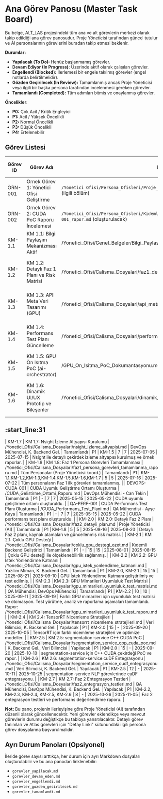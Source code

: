 # Ana Görev Panosu (Master Task Board)

Bu belge, ALT_LAS projesindeki tüm ana ve alt görevlerin merkezi olarak takip edildiği ana görev panosudur. Proje Yöneticisi tarafından güncel tutulur ve AI personalarının görevlerini buradan takip etmesi beklenir.

**Durumlar:**
*   **Yapılacak (To Do):** Henüz başlanmamış görevler.
*   **Devam Ediyor (In Progress):** Üzerinde aktif olarak çalışılan görevler.
*   **Engellendi (Blocked):** İlerlemesi bir engele takılmış görevler (engel notlarda belirtilmelidir).
*   **Gözden Geçirilecek (In Review):** Tamamlanmış ancak Proje Yöneticisi veya ilgili bir başka persona tarafından incelenmesi gereken görevler.
*   **Tamamlandı (Completed):** Tüm adımları bitmiş ve onaylanmış görevler.

**Öncelikler:**
*   **P0:** Çok Acil / Kritik Engleyici
*   **P1:** Acil / Yüksek Öncelikli
*   **P2:** Normal Öncelikli
*   **P3:** Düşük Öncelikli
*   **P4:** Ertelenebilir

## Görev Listesi

| Görev ID | Görev Adı                                      | Detay Linki (Persona Görev Dosyası)                                                                 | Atanan Persona                               | Durum         | Öncelik | Bağımlılıklar (Görev ID) | Tahmini Efor (gün) | Gerçekleşen Efor (gün) | Başlangıç Tarihi | Bitiş Tarihi | Notlar                                                                 |
|----------|------------------------------------------------|-----------------------------------------------------------------------------------------------------|----------------------------------------------|---------------|---------|--------------------------|--------------------|------------------------|------------------|--------------|------------------------------------------------------------------------|
| ÖRN-001  | Örnek Görev 1: Yönetici Ofisi Geliştirme       | `/Yonetici_Ofisi/Persona_Ofisleri/Proje_Yoneticisi_Ofisi/Calisma_Dosyalari/project_manager_detailed_cuda_tasks.md` (ilgili bölüm) | Proje Yöneticisi (AI)                        | Devam Ediyor  | P1      | -                        | 3                  | -                      | 2025-05-14       |              | Yönetici Ofisi özelliklerinin implementasyonu.                         |
| ÖRN-002  | Örnek Görev 2: CUDA PoC Raporu İncelemesi      | `/Yonetici_Ofisi/Persona_Ofisleri/Kidemli_Backend_Gelistirici_Ahmet_Celik_Ofisi/Raporlar/AG-BE-POCREPORT-001_rapor.md` (oluşturulacak) | Yazılım Mimarı (Elif Yılmaz)                 | Yapılacak     | P2      | BE-POC-001               | 1                  | -                      |                  |              | Backend PoC raporunun mimari açıdan değerlendirilmesi.                 |
| KM-1.1   | KM 1.1: Bilgi Paylaşım Mekanizması Aktif     | /Yonetici_Ofisi/Genel_Belgeler/Bilgi_Paylasim_Platformu/bilgi_paylasim_duyurusu.md | Proje Yöneticisi (AI)                        | Tamamlandı    | P1      | -                                                              | 5                  | 5                      | 2025-05-15       | 2025-05-21   | Ekip içi bilgi paylaşım mekanizması aktif ve işler durumda.              |
| KM-1.2   | KM 1.2: Detaylı Faz 1 Planı ve Risk Matrisi  | /Yonetici_Ofisi/Calisma_Dosyalari/faz1_detayli_plan_ve_risk_matrisi.md | Proje Yöneticisi (AI)                        | Tamamlandı    | P1      | KM-1.1                                                         | 7                  | 7                      | 2025-05-22       | 2025-05-30   | Detaylı Faz 1 planı, kaynak atamaları ve güncellenmiş risk matrisi.    |
| KM-1.3   | KM 1.3: API Meta Veri Tasarımı (GPU)         | /Yonetici_Ofisi/Calisma_Dosyalari/api_meta_veri_tasarimi_gpu.md | Yazılım Mimarı, K. Backend Gel.              | Tamamlandı    | P1      | KM-1.2                                                         | 10                 | 10                     | 2025-05-31       | 2025-06-13   | API yanıtlarında işlem süresi/GPU kaynağı meta verisi için mimari tasarım. |
| KM-1.4   | KM 1.4: Performans Test Planı Güncelleme     | /Yonetici_Ofisi/Calisma_Dosyalari/performans_test_plani_gpu.md | QA Mühendisi, DevOps Mühendisi                 | Tamamlandı    | P1      | KM-1.3                                                         | 5                  | 5                      | 2025-06-14       | 2025-06-20   | 95/99 persentil yanıt süreleri ölçümü için performans test planı.      |
| KM-1.5   | KM 1.5: GPU Ön Isıtma PoC (ai-orchestrator)  | /GPU_On_Isitma_PoC_Dokumantasyonu.md | K. Backend Gel., Veri Bilimcisi              | Tamamlandı    | P1      | KM-1.4                                                         | 10                 | 10                     | 2025-06-21       | 2025-07-04   | GPU ön ısıtma ve önbellekleme mekanizması PoC ve test sonuçları.        |
| KM-1.6   | KM 1.6: Dinamik UI/UX Prototip ve Bileşenler | /Yonetici_Ofisi/Calisma_Dosyalari/dinamik_ui_ux_veri_gorsellestirme.md | UI/UX Tasarımcısı, K. Frontend Gel., Veri Bilimcisi (destek) | Tamamlandı    | P2      | KM-1.2                                                         | 15                 | 15                     | 2025-06-02       | 2025-06-20   | Dinamik, filtrelenebilir arayüzler için UI/UX prototipleri.            |
:start_line:31
-------
| KM-1.7   | KM 1.7: Nsight İzleme Altyapısı Kurulumu     | /Yonetici_Ofisi/Calisma_Dosyalari/nsight_izleme_altyapisi.md | DevOps Mühendisi, K. Backend Gel.              | Tamamlandı    | P1      | KM-1.5                                                         | 7                  | 7                      | 2025-07-05       | 2025-07-15   | Nsight ile detaylı çekirdek izleme altyapısı kurulmuş ve örnek raporlar. |
| KM-1.8   | KM 1.8: Faz 1 Persona Görevleri Tamamlanması | /Yonetici_Ofisi/Calisma_Dosyalari/faz1_persona_gorevleri_tamamlanma_raporu.md | Tüm Personalar (Proje Yöneticisi koord.)       | Tamamlandı    | P1      | KM-1.1,KM-1.2,KM-1.3,KM-1.4,KM-1.5,KM-1.6,KM-1.7                | 5                  | 5                      | 2025-07-16       | 2025-07-22   | Tüm personaların Faz 1 ilk görevleri tamamlanmış.                      |
| DEVOPS-CUDA-001 | CUDA Uyumlu Geliştirme Ortamı Oluşturma | /CUDA_Gelistirme_Ortami_Raporu.md | DevOps Mühendisi - Can Tekin | Tamamlandı | P1 | - | 7 | 7 | 2025-05-15 | 2025-05-22 | CUDA uyumlu geliştirme ortamı oluşturuldu. |
| QA-PERF-001 | CUDA Performans Test Planı Oluşturma | /CUDA_Performans_Test_Plani.md | QA Mühendisi - Ayşe Kaya | Tamamlandı | P1 | - | 7 | 7 | 2025-05-15 | 2025-05-22 | CUDA performans test planı oluşturuldu. |
| KM-2.0   | KM 2.0: Detaylı Faz 2 Planı                 | /Yonetici_Ofisi/Calisma_Dosyalari/faz2_detayli_plan.md | Proje Yöneticisi (AI)                        | Tamamlandı    | P1      | KM-1.8                                                         | 5                  | 5                      | 2025-08-16       | 2025-08-20   | Detaylı Faz 2 planı, kaynak atamaları ve güncellenmiş risk matrisi.    |
| KM-2.1   | KM 2.1: Çoklu GPU Desteği                   | /Yonetici_Ofisi/Calisma_Dosyalari/coklu_gpu_destegi_ozet.md | Kıdemli Backend Geliştirici                    | Tamamlandı    | P1      | -                                                              | 15                 | 15                     | 2025-08-01       | 2025-08-15   | Çoklu GPU desteği ile ölçeklenebilirlik sağlanmış.                      |
| KM-2.2   | KM 2.2: GPU İstek Yönlendirme Katmanı       | /Yonetici_Ofisi/Calisma_Dosyalari/gpu_istek_yonlendirme_katmani.md | Yazılım Mimarı, K. Backend Gel.              | Tamamlandı       | P1      | KM-2.0, KM-2.1                                                 | 15                 | 15                     | 2025-08-21       | 2025-09-10   | GPU İstek Yönlendirme Katmanı geliştirilmiş ve test edilmiş.            |
| KM-2.3   | KM 2.3: GPU Mimarileri Uyumluluk Test Matrisi | /Yonetici_Ofisi/Calisma_Dosyalari/gpu_mimarileri_uyumluluk_test_matrisi.md | QA Mühendisi, DevOps Mühendisi                 | Tamamlandı | P1      | KM-2.2                                                         | 10                 | 10                     | 2025-09-11       | 2025-09-19   | Farklı GPU mimarileri için uyumluluk test matrisi ve otomasyon. Test yürütme, analiz ve raporlama aşamaları tamamlandı. Rapor: /Yonetici_Ofisi/Calisma_Dosyalari/gpu_mimarileri_uyumluluk_test_raporu.md |
| KM-2.4   | KM 2.4: TensorRT Nicemleme Stratejileri     | /Yonetici_Ofisi/Calisma_Dosyalari/tensorrt_nicemleme_stratejileri.md | Veri Bilimcisi, K. Backend Gel.              | Yapılacak     | P1      | KM-2.0                                                         | 15                 | -                      | 2025-09-20       | 2025-10-05   | TensorRT için farklı nicemleme stratejileri ve optimize modeller.       |
| KM-2.5   | KM 2.5: segmentation-service C++ CUDA PoC   | /Yonetici_Ofisi/Calisma_Dosyalari/segmentation_service_cpp_cuda_poc.md | K. Backend Gel., Veri Bilimcisi              | Yapılacak     | P1      | KM-2.0                                                         | 15                 | -                      | 2025-09-20       | 2025-10-10   | segmentation-service için C++ CUDA çekirdeği PoC ve rapor.              |
| KM-2.6   | KM 2.6: segmentation-service cuDF Entegrasyonu | /Yonetici_Ofisi/Calisma_Dosyalari/segmentation_service_cudf_entegrasyonu.md | Veri Bilimcisi, K. Backend Gel.              | Yapılacak     | P1      | KM-2.5                                                         | 12                 | -                      | 2025-10-11       | 2025-10-25   | segmentation-service NLP görevlerinde cuDF entegrasyonu.                |
| KM-2.7   | KM 2.7: Faz 2 Entegrasyon Testleri          | /Yonetici_Ofisi/Calisma_Dosyalari/faz2_entegrasyon_testleri.md | QA Mühendisi, DevOps Mühendisi, K. Backend Gel. | Yapılacak     | P1      | KM-2.2, KM-2.3, KM-2.4, KM-2.5, KM-2.6                        | 8                  | -                      | 2025-10-26       | 2025-11-05   | Faz 2 entegrasyon testleri ve performans değerlendirme raporu.          |

**Not:** Bu pano, projenin ilerleyişine göre Proje Yöneticisi (AI) tarafından düzenli olarak güncellenecektir. Yeni görevler eklendikçe veya mevcut görevlerin durumu değiştikçe bu tabloya yansıtılacaktır. Detaylı görev tanımları ve Atlas görevleri için "Detay Linki" sütunundaki ilgili persona görev dosyalarına başvurulmalıdır.

## Ayrı Durum Panoları (Opsiyonel)

İleride görev sayısı arttıkça, her durum için ayrı Markdown dosyaları oluşturulabilir ve bu ana panodan linklenebilir:
*   `gorevler_yapilacak.md`
*   `gorevler_devam_eden.md`
*   `gorevler_engellendi.md`
*   `gorevler_gozden_gecirilecek.md`
*   `gorevler_tamamlandi.md`

